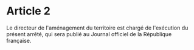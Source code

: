 # Article 2

Le directeur de l'aménagement du territoire est chargé de l'exécution du présent arrêté, qui sera publié au Journal officiel de la République française.
